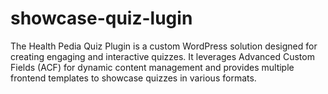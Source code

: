 # showcase-quiz-lugin
The Health Pedia Quiz Plugin is a custom WordPress solution designed for creating engaging and interactive quizzes. It leverages Advanced Custom Fields (ACF) for dynamic content management and provides multiple frontend templates to showcase quizzes in various formats.
